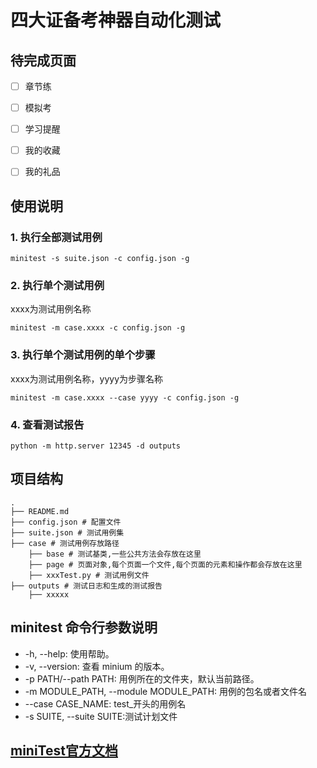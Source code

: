# 四大证备考神器自动化测试

## 待完成页面
- [ ] 章节练
- [ ] 模拟考
- [ ] 学习提醒
- [ ] 我的收藏
- [ ] 我的礼品


## 使用说明

### 1. 执行全部测试用例

```shell
minitest -s suite.json -c config.json -g
```

### 2. 执行单个测试用例
xxxx为测试用例名称
```shell
minitest -m case.xxxx -c config.json -g
```

### 3. 执行单个测试用例的单个步骤
xxxx为测试用例名称，yyyy为步骤名称
```shell
minitest -m case.xxxx --case yyyy -c config.json -g
```

### 4. 查看测试报告
```shell
python -m http.server 12345 -d outputs
```

## 项目结构

```shell
.
├── README.md
├── config.json # 配置文件
├── suite.json # 测试用例集
├── case # 测试用例存放路径
    ├── base # 测试基类,一些公共方法会存放在这里
    ├── page # 页面对象,每个页面一个文件,每个页面的元素和操作都会存放在这里
    ├── xxxTest.py # 测试用例文件
├── outputs # 测试日志和生成的测试报告
    ├── xxxxx 
```
## minitest 命令行参数说明

- -h, --help: 使用帮助。
- -v, --version: 查看 minium 的版本。
- -p PATH/--path PATH: 用例所在的文件夹，默认当前路径。
- -m MODULE_PATH, --module MODULE_PATH: 用例的包名或者文件名
- --case CASE_NAME: test_开头的用例名
- -s SUITE, --suite SUITE:测试计划文件

## [miniTest官方文档](https://minitest.weixin.qq.com/#/minium/Python/framework/Minitest)
